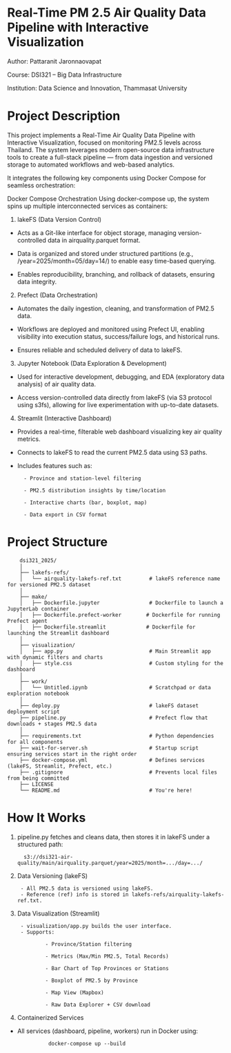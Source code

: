 # Real-Time PM 2.5 Air Quality Data Pipeline with Interactive Visualization
Author: Pattaranit Jaronnaovapat

Course: DSI321 – Big Data Infrastructure

Institution: Data Science and Innovation, Thammasat University

# Project Description
This project implements a Real-Time Air Quality Data Pipeline with Interactive Visualization, focused on monitoring PM2.5 levels across Thailand. The system leverages modern open-source data infrastructure tools to create a full-stack pipeline — from data ingestion and versioned storage to automated workflows and web-based analytics.

It integrates the following key components using Docker Compose for seamless orchestration:

Docker Compose Orchestration
Using docker-compose up, the system spins up multiple interconnected services as containers:

1. lakeFS (Data Version Control)

- Acts as a Git-like interface for object storage, managing version-controlled data in airquality.parquet format.

- Data is organized and stored under structured partitions (e.g., /year=2025/month=05/day=14/) to enable easy time-based querying.

- Enables reproducibility, branching, and rollback of datasets, ensuring data integrity.

2. Prefect (Data Orchestration)

- Automates the daily ingestion, cleaning, and transformation of PM2.5 data.

- Workflows are deployed and monitored using Prefect UI, enabling visibility into execution status, success/failure logs, and historical runs.

- Ensures reliable and scheduled delivery of data to lakeFS.

3. Jupyter Notebook (Data Exploration & Development)

- Used for interactive development, debugging, and EDA (exploratory data analysis) of air quality data.

- Access version-controlled data directly from lakeFS (via S3 protocol using s3fs), allowing for live experimentation with up-to-date datasets.

4. Streamlit (Interactive Dashboard)

- Provides a real-time, filterable web dashboard visualizing key air quality metrics.

- Connects to lakeFS to read the current PM2.5 data using S3 paths.

- Includes features such as:

        - Province and station-level filtering

        - PM2.5 distribution insights by time/location

        - Interactive charts (bar, boxplot, map)

        - Data export in CSV format

# Project Structure
        dsi321_2025/
        │
        ├── lakefs-refs/
        │   └── airquality-lakefs-ref.txt         # lakeFS reference name for versioned PM2.5 dataset
        │
        ├── make/
        │   ├── Dockerfile.jupyter                # Dockerfile to launch a JupyterLab container
        │   ├── Dockerfile.prefect-worker        # Dockerfile for running Prefect agent
        │   ├── Dockerfile.streamlit             # Dockerfile for launching the Streamlit dashboard
        │
        ├── visualization/
        │   ├── app.py                            # Main Streamlit app with dynamic filters and charts
        │   ├── style.css                         # Custom styling for the dashboard
        │
        ├── work/
        │   └── Untitled.ipynb                    # Scratchpad or data exploration notebook
        │
        ├── deploy.py                             # lakeFS dataset deployment script
        ├── pipeline.py                           # Prefect flow that downloads + stages PM2.5 data
        │
        ├── requirements.txt                      # Python dependencies for all components
        ├── wait-for-server.sh                    # Startup script ensuring services start in the right order
        ├── docker-compose.yml                    # Defines services (lakeFS, Streamlit, Prefect, etc.)
        ├── .gitignore                            # Prevents local files from being committed
        ├── LICENSE
        └── README.md                             # You're here!

# How It Works
1. pipeline.py fetches and cleans data, then stores it in lakeFS under a structured path:
  
         s3://dsi321-air-quality/main/airquality.parquet/year=2025/month=.../day=.../

2. Data Versioning (lakeFS)


        - All PM2.5 data is versioned using lakeFS.
        - Reference (ref) info is stored in lakefs-refs/airquality-lakefs-ref.txt.

3. Data Visualization (Streamlit)
   
        - visualization/app.py builds the user interface.
        - Supports:

                - Province/Station filtering

                - Metrics (Max/Min PM2.5, Total Records)

                - Bar Chart of Top Provinces or Stations

                - Boxplot of PM2.5 by Province

                - Map View (Mapbox)

                - Raw Data Explorer + CSV download

4. Containerized Services
- All services (dashboard, pipeline, workers) run in Docker using:
   
                docker-compose up --build



